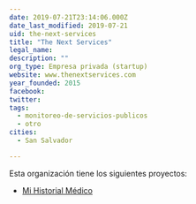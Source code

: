 ```yaml
---
date: 2019-07-21T23:14:06.000Z
date_last_modified: 2019-07-21
uid: the-next-services
title: "The Next Services"
legal_name: 
description: ""
org_type: Empresa privada (startup)
website: www.thenextservices.com
year_founded: 2015
facebook: 
twitter: 
tags:
  - monitoreo-de-servicios-publicos
  - otro
cities: 
  - San Salvador

---
```


Esta organización tiene los siguientes proyectos:

- [Mi Historial Médico](/i/mi-historial-medico.html)
